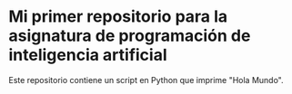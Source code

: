 # Mi primer repositorio para la asignatura de programación de inteligencia artificial
Este repositorio contiene un script en Python que imprime "Hola Mundo".
